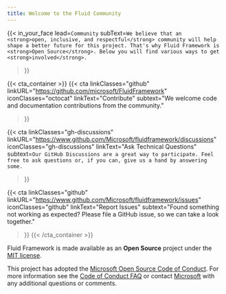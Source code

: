 ```yaml
---
title: Welcome to the Fluid Community
---
```


{{< in_your_face
    lead=`Community`
    subText=`We believe that an <strong>open, inclusive, and respectful</strong> community will help shape a better
        future for this project. That's why Fluid Framework is <strong>Open Source</strong>. Below you will find various
        ways to get <strong>involved</strong>.`
>}}

{{< cta_container  >}}
  {{< cta
    linkClasses="github"
    linkURL="https://github.com/microsoft/FluidFramework"
    iconClasses="octocat"
    linkText="Contribute"
    subtext="We welcome code and documentation contributions from the community."
  >}}

  {{< cta
    linkClasses="gh-discussions"
    linkURL="https://www.github.com/Microsoft/fluidframework/discussions"
    iconClasses="gh-discussions"
    linkText="Ask Technical Questions"
    subtext=`Our GitHub Discussions are a great way to participate. Feel free to ask questions or,
        if you can, give us a hand by answering some.`
  >}}

  {{< cta
    linkClasses="github"
    linkURL="https://www.github.com/Microsoft/fluidframework/issues"
    iconClasses="github"
    linkText="Report Issues"
    subtext="Found something not working as expected? Please file a GitHub issue, so we can take a look together."
  >}}
{{< /cta_container  >}}

<div class="omt">
<div class="container">
<div class="row">
<div class="col-sm-12 col-xs-12 no-gutters">

Fluid Framework is made available as an **Open Source** project under
the [MIT license](https://github.com/microsoft/FluidFramework/blob/main/LICENSE).

This project has adopted the [Microsoft Open Source Code of
Conduct](https://opensource.microsoft.com/codeofconduct/).
For more information see the [Code of Conduct
FAQ](https://opensource.microsoft.com/codeofconduct/faq/) or
contact [Microsoft](mailto:opencode@microsoft.com)
with any additional questions or comments.

</div>
</div>
</div>
</div>

